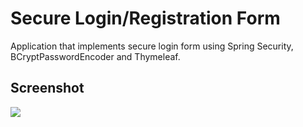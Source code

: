 # Secure Login/Registration Form
Application that implements secure login form using Spring Security, BCryptPasswordEncoder and Thymeleaf.

## Screenshot
<img src="https://raw.githubusercontent.com/leo-motta/login-registration-spring-security-mysql/master/screenshot.png">
